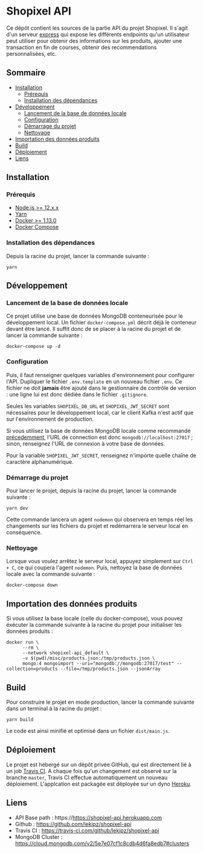 # Shopixel API

Ce dépôt contient les sources de la partie API du projet Shopixel. Il s'agit d'un
serveur [express](https://www.npmjs.com/package/express) qui expose les différents endpoints qu'un
utilisateur peut utiliser pour obtenir des informations sur les produits, ajouter une transaction en
fin de courses, obtenir des recommendations personnalisées, etc.

## Sommaire

- [Installation](#installation)
  - [Prérequis](#prérequis)
  - [Installation des dépendances](#installation-des-dépendances)
- [Développement](#développement)
  - [Lancement de la base de données locale](#lancement-de-la-base-de-données-locale)
  - [Configuration](#configuration)
  - [Démarrage du projet](#démarrage-du-projet)
  - [Nettoyage](#nettoyage)
- [Importation des données produits](#importation-des-données-produits)
- [Build](#build)
- [Déploiement](#déploiement)
- [Liens](#liens)

## Installation

### Prérequis

- [Node.js >= 12.x.x](https://nodejs.org/en/download/)
- [Yarn](https://classic.yarnpkg.com/en/docs/install/)
- [Docker >= 1.13.0](https://docs.docker.com/get-docker/)
- [Docker Compose](https://docs.docker.com/compose/install/)

### Installation des dépendances

Depuis la racine du projet, lancer la commande suivante :

```shell script
yarn
```

## Développement

### Lancement de la base de données locale

Ce projet utilise une base de données MongoDB conteneurisée pour le développement local. Un fichier
`docker-compose.yml` décrit déjà le conteneur devant être lancé. Il suffit donc de se placer à la
racine du projet et de lancer la commande suivante :

```shell script
docker-compose up -d
```

### Configuration

Puis, il faut renseigner quelques variables d'environnement pour configurer l'API. Dupliquer le fichier
`.env.template` en un nouveau fichier `.env`. Ce fichier ne doit **jamais** être ajouté dans le gestionnaire
de contrôle de version : une ligne lui est donc dédiée dans le fichier `.gitignore`.

Seules les variables `SHOPIXEL_DB_URL` et `SHOPIXEL_JWT_SECRET` sont nécessaires pour le développement
local, car le client Kafka n'est actif que sur l'environnement de production.

Si vous utilisez la base de données MongoDB locale comme recommandé [précedemment](#lancement-de-la-base-de-donnes-locale),
l'URL de connection est donc `mongodb://localhost:27017` ; sinon, renseignez l'URL de connexion à
votre base de données.

Pour la variable `SHOPIXEL_JWT_SECRET`, renseignez n'importe quelle chaîne de caractère alphanumérique.

### Démarrage du projet

Pour lancer le projet, depuis la racine du projet, lancer la commande suivante :

```shell script
yarn dev
```

Cette commande lancera un agent `nodemon` qui observera en temps réel les changements sur les fichiers
du projet et redémarrera le serveur local en conséquence.

### Nettoyage

Lorsque vous voulez arrêtez le serveur local, appuyez simplement sur `Ctrl + C`, ce qui coupera l'agent
`nodemon`. Puis, nettoyez la base de données locale avec la commande suivante :

```shell script
docker-compose down
```

## Importation des données produits

Si vous utilisez la base locale (celle du docker-compose), vous pouvez éxécuter la commande suivante
à la racine du projet pour initialiser les données produits :

```shell script
docker run \
      --rm \
      --network shopixel-api_default \
      -v $(pwd)/misc/products.json:/tmp/products.json \
      mongo:4 mongoimport --uri="mongodb://mongodb:27017/test" --collection=products --file=/tmp/products.json --jsonArray
```

## Build

Pour construire le projet en mode production, lancer la commande suivante dans un terminal à la
racine du projet :

```shell script
yarn build
```

Le code est ainsi minifié et optimisé dans un fichier `dist/main.js`.

## Déploiement

Le projet est hébergé sur un dépôt privée GitHub, qui est directement lié à un job [Travis CI](https://travis-ci.com/).
A chaque fois qu'un changement est observé sur la branche `master`, Travis CI effectue automatiquement
un nouveau déploiement. L'applcation est packagée est déployée sur un dyno [Heroku](https://heroku.com).

## Liens

- API Base path : https://https://shopixel-api.herokuapp.com
- Github : https://github.com/lekipz/shopixel-api
- Travis CI : https://travis-ci.com/github/lekipz/shopixel-api
- MongoDB Cluster : https://cloud.mongodb.com/v2/5e7e07cf1c8cdb4d6fa8edb7#clusters
